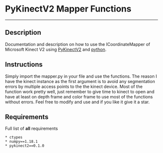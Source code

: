 # PyKinectV2 Mapper Functions
***

## Description
Documentation and description on how to use the ICoordinateMapper of Microsoft Kinect V2 using [PyKinectV2](https://github.com/Kinect/PyKinect2) and [python](https://www.python.org).

## Instructions

Simply import the mapper.py in your file and use the functions. The reason I have the 
kinect instance as the first argument is to avoid any segmentation errors by multiple access points to 
the the kinect device. Most of the function work pretty well, just remember to give time to kinect to open 
and have at least on depth frame and color frame to use most of the functions without errors. Feel free to modify and use
and if you like it give it a star.

## Requirements
Full list of **all** requirements
```
* ctypes
* numpy==1.18.1
* pykinect2==0.1.0
```
